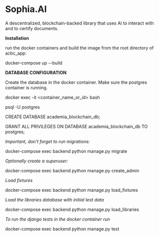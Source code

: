 # Sophia.AI
A descentralized, blockchain-backed library that uses AI to interact with and to certify documents.


**Installation**

run the docker containers and build the image from the root directory of acbc_app:

docker-compose up --build

**DATABASE CONFIGURATION**

Create the database in the docker container. Make sure the postgres container is running.

docker exec -it <container_name_or_id> bash

psql -U postgres

CREATE DATABASE academia_blockchain_db;

GRANT ALL PRIVILEGES ON DATABASE academia_blockchain_db TO postgres;


*Important, don't forget to run migrations:*

docker-compose exec backend python manage.py migrate

*Optionally create a superuser:*

docker-compose exec backend python manage.py create_admin

*Load fixtures*

docker-compose exec backend python manage.py load_fixtures

*Load the libraries database with initial test data*

docker-compose exec backend python manage.py load_libraries

*To run the django tests in the docker container run*

docker-compose exec backend python manage.py test
